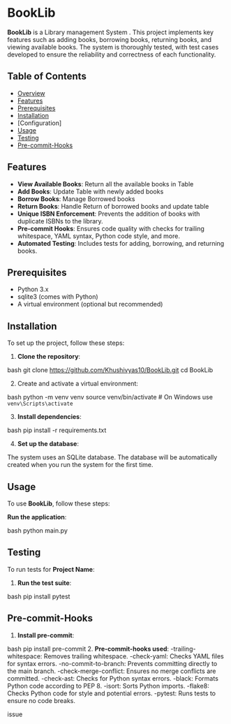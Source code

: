 # BookLib

**BookLib** is a Library management System . This project implements key features such as adding books, borrowing books, returning books, and viewing available books. The system is thoroughly tested, with test cases developed to ensure the reliability and correctness of each functionality.

## Table of Contents

- [Overview](#overview)
- [Features](#features)
- [Prerequisites](#prerequisites)
- [Installation](#installation)
- [Configuration]
- [Usage](#usage)
- [Testing](#testing)
- [Pre-commit-Hooks](#pre-commit-Hooks)

## Features

- **View Available Books**: Return all the available books in Table
- **Add Books**: Update Table with newly added books
- **Borrow Books**: Manage Borrowed books
- **Return Books**: Handle Return of borrowed books and update table
- **Unique ISBN Enforcement**: Prevents the addition of books with duplicate ISBNs to the library.
- **Pre-commit Hooks**: Ensures code quality with checks for trailing whitespace, YAML syntax, Python code style, and more.
- **Automated Testing**: Includes tests for adding, borrowing, and returning books.

  
## Prerequisites
- Python 3.x
- sqlite3 (comes with Python)
- A virtual environment (optional but recommended)

## Installation

To set up the project, follow these steps:

1. **Clone the repository**:
    
bash
    git clone https://github.com/Khushivyas10/BookLib.git
    cd BookLib

2. Create and activate a virtual environment:
   
bash
   python -m venv venv
   source venv/bin/activate  # On Windows use `venv\Scripts\activate`

3. **Install dependencies**:
    
bash
    pip install -r requirements.txt

4. **Set up the database**:
   
The system uses an SQLite database. The database will be automatically created when you run 
   the system for the first time.


## Usage

To use **BookLib**, follow these steps:

**Run the application**:
    
bash
    python main.py



## Testing

To run tests for **Project Name**:

1. **Run the test suite**:
    
bash
    pip install pytest

## Pre-commit-Hooks
1. **Install pre-commit**:
    
bash
   pip install pre-commit 
2. **Pre-commit-hooks used**:
   -trailing-whitespace: Removes trailing whitespace.
   -check-yaml: Checks YAML files for syntax errors.
   -no-commit-to-branch: Prevents committing directly to the main branch.
   -check-merge-conflict: Ensures no merge conflicts are committed.
   -check-ast: Checks for Python syntax errors.
   -black: Formats Python code according to PEP 8.
   -isort: Sorts Python imports.
   -flake8: Checks Python code for style and potential errors.
   -pytest: Runs tests to ensure no code breaks.

issue

